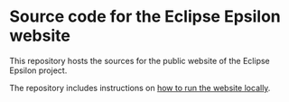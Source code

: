 # Source code for the Eclipse Epsilon website

This repository hosts the sources for the public website of the Eclipse Epsilon project.

The repository includes instructions on [how to run the website locally](./mkdocs/docs/doc/articles/manage-the-epsilon-website-locally/index.md).
